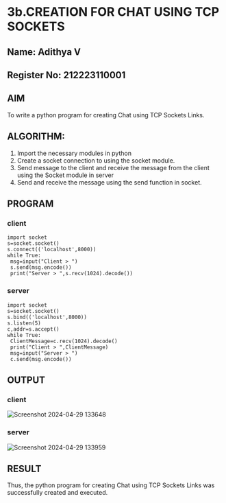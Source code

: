 # 3b.CREATION FOR CHAT USING TCP SOCKETS
## Name: Adithya V
## Register No: 212223110001
## AIM
To write a python program for creating Chat using TCP Sockets Links.
## ALGORITHM:
1. Import the necessary modules in python
2. Create a socket connection to using the socket module.
3. Send message to the client and receive the message from the client using the Socket module in
 server
4. Send and receive the message using the send function in socket.
## PROGRAM

### client
```
import socket
s=socket.socket()
s.connect(('localhost',8000))
while True:
 msg=input("Client > ")
 s.send(msg.encode())
 print("Server > ",s.recv(1024).decode())

```
### server
```
import socket
s=socket.socket()
s.bind(('localhost',8000))
s.listen(5)
c,addr=s.accept()
while True:
 ClientMessage=c.recv(1024).decode()
 print("Client > ",ClientMessage)
 msg=input("Server > ")
 c.send(msg.encode())

```
## OUTPUT
### client
![Screenshot 2024-04-29 133648](https://github.com/karthik-2106/3b_CHAT_USING_TCP_SOCKETS/assets/150319557/60345f1a-5695-44fa-ac8b-b3645500ca9a)
### server
![Screenshot 2024-04-29 133959](https://github.com/karthik-2106/3b_CHAT_USING_TCP_SOCKETS/assets/150319557/3d2e7bdb-c11e-4d5c-86b0-23e99a960c04)


## RESULT
Thus, the python program for creating Chat using TCP Sockets Links was successfully 
created and executed.

